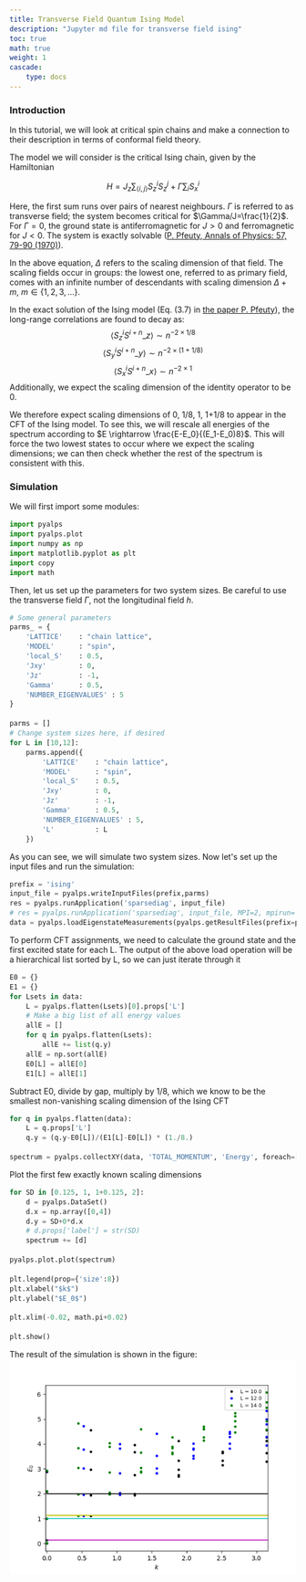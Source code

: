 ```yaml
---
title: Transverse Field Quantum Ising Model
description: "Jupyter md file for transverse field ising"
toc: true
math: true
weight: 1
cascade:
    type: docs
---
```


### Introduction

In this tutorial, we will look at critical spin chains and make a connection to their description in terms of conformal field theory.

The model we will consider is the critical Ising chain, given by the Hamiltonian

$$
H=J_{z} \sum_{\langle i,j \rangle} S^i_z S^j_z + \Gamma \sum_i S^i_x
$$

Here, the first sum runs over pairs of nearest neighbours. $\Gamma$ is referred to as transverse field; the system becomes critical for $\Gamma/J=\frac{1}{2}$. For $\Gamma=0$, the ground state is antiferromagnetic for $J\gt 0$ and ferromagnetic for $J \lt 0$. The system is exactly solvable ([P. Pfeuty, Annals of Physics: 57, 79-90 (1970)](https://www.sciencedirect.com/science/article/abs/pii/0003491670902708?via%3Dihub)).

In the above equation, $\Delta$ refers to the scaling dimension of that field. The scaling fields occur in groups: the lowest one, referred to as primary field, comes with an infinite number of descendants with scaling dimension $\Delta + m$, $m \in \lbrace 1, 2, 3, ... \rbrace$.

In the exact solution of the Ising model (Eq. (3.7) in [the paper P. Pfeuty](https://www.sciencedirect.com/science/article/abs/pii/0003491670902708?via%3Dihub)), the long-range correlations are found to decay as:
$$
\langle S^i_z S^{i+n}\_z \rangle \sim n^{-2\times 1/8}
$$
$$
\langle S^i_y S^{i+n}\_y \rangle \sim n^{-2\times(1+1/8)}
$$
$$
\langle S^i_x S^{i+n}\_x \rangle \sim n^{-2\times 1}
$$
Additionally, we expect the scaling dimension of the identity operator to be 0.

We therefore expect scaling dimensions of 0, 1/8, 1, 1+1/8 to appear in the CFT of the Ising model. To see this, we will rescale all energies of the spectrum according to $E \rightarrow \frac{E-E_0}{(E_1-E_0)8}$. This will force the two lowest states to occur where we expect the scaling dimensions; we can then check whether the rest of the spectrum is consistent with this.


### Simulation

We will first import some modules:


```python
import pyalps
import pyalps.plot
import numpy as np
import matplotlib.pyplot as plt
import copy
import math
```

Then, let us set up the parameters for two system sizes. Be careful to use the transverse field $\Gamma$, not the longitudinal field $h$.


```python
# Some general parameters
parms_ = {
    'LATTICE'    : "chain lattice",
    'MODEL'      : "spin",
    'local_S'    : 0.5,
    'Jxy'        : 0,
    'Jz'         : -1,
    'Gamma'      : 0.5,
    'NUMBER_EIGENVALUES' : 5
}

parms = []
# Change system sizes here, if desired
for L in [10,12]:
    parms.append({
        'LATTICE'    : "chain lattice",
        'MODEL'      : "spin",
        'local_S'    : 0.5,
        'Jxy'        : 0,
        'Jz'         : -1,
        'Gamma'      : 0.5,
        'NUMBER_EIGENVALUES' : 5,
        'L'          : L
    })

```

As you can see, we will simulate two system sizes. Now let's set up the input files and run the simulation:


```python
prefix = 'ising'
input_file = pyalps.writeInputFiles(prefix,parms)
res = pyalps.runApplication('sparsediag', input_file)
# res = pyalps.runApplication('sparsediag', input_file, MPI=2, mpirun='mpirun')
data = pyalps.loadEigenstateMeasurements(pyalps.getResultFiles(prefix=prefix))
```


To perform CFT assignments, we need to calculate the ground state and the first excited state for each L.
The output of the above load operation will be a hierarchical list sorted by L, so we can just iterate through it


```python
E0 = {}
E1 = {}
for Lsets in data:
    L = pyalps.flatten(Lsets)[0].props['L']
    # Make a big list of all energy values
    allE = []
    for q in pyalps.flatten(Lsets):
        allE += list(q.y)
    allE = np.sort(allE)
    E0[L] = allE[0]
    E1[L] = allE[1]
```

Subtract E0, divide by gap, multiply by 1/8, which we know to be the smallest non-vanishing scaling dimension of the Ising CFT


```python
for q in pyalps.flatten(data):
    L = q.props['L']
    q.y = (q.y-E0[L])/(E1[L]-E0[L]) * (1./8.)

spectrum = pyalps.collectXY(data, 'TOTAL_MOMENTUM', 'Energy', foreach=['L'])
```

Plot the first few exactly known scaling dimensions


```python
for SD in [0.125, 1, 1+0.125, 2]:
    d = pyalps.DataSet()
    d.x = np.array([0,4])
    d.y = SD+0*d.x
    # d.props['label'] = str(SD)
    spectrum += [d]

pyalps.plot.plot(spectrum)

plt.legend(prop={'size':8})
plt.xlabel("$k$")
plt.ylabel("$E_0$")

plt.xlim(-0.02, math.pi+0.02)

plt.show()

```

The result of the simulation is shown in the figure:
![Energy scaling for quantum ising model.](energyscaling.png)

